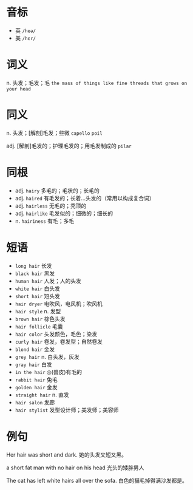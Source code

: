# 音标

- 英 `/heə/`
- 美 `/hɛr/`

# 词义

n. 头发；毛发；毛
`the mass of things like fine threads that grows on your head`

# 同义

n. 头发；[解剖]毛发；些微
`capello` `poil`

adj. [解剖]毛发的；护理毛发的；用毛发制成的
`pilar`

# 同根

- adj. `hairy` 多毛的；毛状的；长毛的
- adj. `haired` 有毛发的；长着...头发的（常用以构成复合词）
- adj. `hairless` 无毛的；秃顶的
- adj. `hairlike` 毛发似的；细微的；细长的
- n. `hairiness` 有毛；多毛

# 短语

- `long hair` 长发
- `black hair` 黑发
- `human hair` 人发；人的头发
- `white hair` 白头发
- `short hair` 短头发
- `hair dryer` 电吹风，电风机；吹风机
- `hair style` n. 发型
- `brown hair` 棕色头发
- `hair follicle` 毛囊
- `hair color` 头发颜色，毛色；染发
- `curly hair` 卷发，卷发型；自然卷发
- `blond hair` 金发
- `grey hair` n. 白头发，灰发
- `gray hair` 白发
- `in the hair` ◎(兽皮)有毛的
- `rabbit hair` 兔毛
- `golden hair` 金发
- `straight hair` n. 直发
- `hair salon` 发廊
- `hair stylist` 发型设计师；美发师；美容师

# 例句

Her hair was short and dark.
她的头发又短又黑。

a short fat man with no hair on his head
光头的矮胖男人

The cat has left white hairs all over the sofa.
白色的猫毛掉得满沙发都是。


